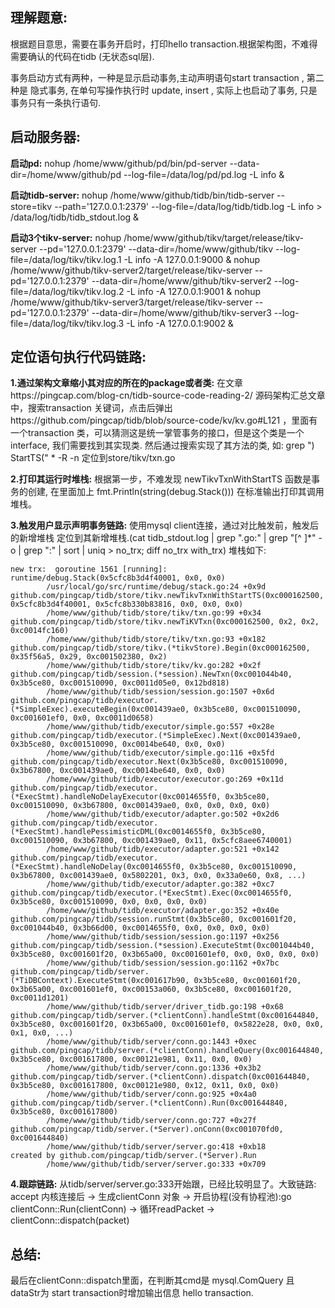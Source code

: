 ## 理解题意: 
根据题目意思，需要在事务开启时，打印hello transaction.根据架构图，不难得需要确认的代码在tidb (无状态sql层).

事务启动方式有两种，一种是显示启动事务,主动声明语句start transaction  , 第二种是 隐式事务, 在单句写操作执行时 update, insert , 实际上也启动了事务, 只是事务只有一条执行语句.

## 启动服务器:

**启动pd:**
nohup /home/www/github/pd/bin/pd-server --data-dir=/home/www/github/pd --log-file=/data/log/pd/pd.log -L info  &


**启动tidb-server:**
nohup /home/www/github/tidb/bin/tidb-server --store=tikv --path='127.0.0.1:2379' --log-file=/data/log/tidb/tidb.log -L info > /data/log/tidb/tidb_stdout.log &

**启动3个tikv-server:**
nohup /home/www/github/tikv/target/release/tikv-server --pd='127.0.0.1:2379' --data-dir=/home/www/github/tikv --log-file=/data/log/tikv/tikv.log.1 -L info -A 127.0.0.1:9000  &
nohup /home/www/github/tikv-server2/target/release/tikv-server --pd='127.0.0.1:2379' --data-dir=/home/www/github/tikv-server2 --log-file=/data/log/tikv/tikv.log.2 -L info -A 127.0.0.1:9001 &
nohup /home/www/github/tikv-server3/target/release/tikv-server --pd='127.0.0.1:2379' --data-dir=/home/www/github/tikv-server3 --log-file=/data/log/tikv/tikv.log.3 -L info -A 127.0.0.1:9002 &

## 定位语句执行代码链路: 

**1.通过架构文章缩小其对应的所在的package或者类:** 在文章https://pingcap.com/blog-cn/tidb-source-code-reading-2/ 源码架构汇总文章中，搜索transaction 关键词，点击后弹出https://github.com/pingcap/tidb/blob/source-code/kv/kv.go#L121 ，里面有一个transaction 类，可以猜测这是统一掌管事务的接口，但是这个类是一个interface, 我们需要找到其实现类.
然后通过搜索实现了其方法的类, 如: grep ") StartTS(" * -R  -n  定位到store/tikv/txn.go

**2.打印其运行时堆栈:** 根据第一步，不难发现 newTikvTxnWithStartTS 函数是事务的创建, 在里面加上 fmt.Println(string(debug.Stack())) 在标准输出打印其调用堆栈。 

**3.触发用户显示声明事务链路:** 使用mysql client连接，通过对比触发前，触发后的新增堆栈 定位到其新增堆栈.(cat  tidb_stdout.log | grep ".go:" | grep "[^ ]*" -o | grep ":" | sort | uniq > no_trx; diff no_trx with_trx) 
堆栈如下:
```
new trx:  goroutine 1561 [running]:
runtime/debug.Stack(0x5cfc8b3d4f40001, 0x0, 0x0)
        /usr/local/go/src/runtime/debug/stack.go:24 +0x9d
github.com/pingcap/tidb/store/tikv.newTikvTxnWithStartTS(0xc000162500, 0x5cfc8b3d4f40001, 0x5cfc8b330b83816, 0x0, 0x0, 0x0)
        /home/www/github/tidb/store/tikv/txn.go:99 +0x34
github.com/pingcap/tidb/store/tikv.newTiKVTxn(0xc000162500, 0x2, 0x2, 0xc0014fc160)
        /home/www/github/tidb/store/tikv/txn.go:93 +0x182
github.com/pingcap/tidb/store/tikv.(*tikvStore).Begin(0xc000162500, 0x35f56a5, 0x29, 0xc001502380, 0x2)
        /home/www/github/tidb/store/tikv/kv.go:282 +0x2f
github.com/pingcap/tidb/session.(*session).NewTxn(0xc001044b40, 0x3b5ce80, 0xc001510090, 0xc0011d05e0, 0x12bd818)
        /home/www/github/tidb/session/session.go:1507 +0x6d
github.com/pingcap/tidb/executor.(*SimpleExec).executeBegin(0xc001439ae0, 0x3b5ce80, 0xc001510090, 0xc001601ef0, 0x0, 0xc0011d0658)
        /home/www/github/tidb/executor/simple.go:557 +0x28e
github.com/pingcap/tidb/executor.(*SimpleExec).Next(0xc001439ae0, 0x3b5ce80, 0xc001510090, 0xc0014be640, 0x0, 0x0)
        /home/www/github/tidb/executor/simple.go:116 +0x5fd
github.com/pingcap/tidb/executor.Next(0x3b5ce80, 0xc001510090, 0x3b67800, 0xc001439ae0, 0xc0014be640, 0x0, 0x0)
        /home/www/github/tidb/executor/executor.go:269 +0x11d
github.com/pingcap/tidb/executor.(*ExecStmt).handleNoDelayExecutor(0xc0014655f0, 0x3b5ce80, 0xc001510090, 0x3b67800, 0xc001439ae0, 0x0, 0x0, 0x0, 0x0)
        /home/www/github/tidb/executor/adapter.go:502 +0x2d6
github.com/pingcap/tidb/executor.(*ExecStmt).handlePessimisticDML(0xc0014655f0, 0x3b5ce80, 0xc001510090, 0x3b67800, 0xc001439ae0, 0x11, 0x5cfc8aee6740001)
        /home/www/github/tidb/executor/adapter.go:521 +0x142
github.com/pingcap/tidb/executor.(*ExecStmt).handleNoDelay(0xc0014655f0, 0x3b5ce80, 0xc001510090, 0x3b67800, 0xc001439ae0, 0x5802201, 0x3, 0x0, 0x33a0e60, 0x8, ...)
        /home/www/github/tidb/executor/adapter.go:382 +0xc7
github.com/pingcap/tidb/executor.(*ExecStmt).Exec(0xc0014655f0, 0x3b5ce80, 0xc001510090, 0x0, 0x0, 0x0, 0x0)
        /home/www/github/tidb/executor/adapter.go:352 +0x40e
github.com/pingcap/tidb/session.runStmt(0x3b5ce80, 0xc001601f20, 0xc001044b40, 0x3b66d00, 0xc0014655f0, 0x0, 0x0, 0x0, 0x0)
        /home/www/github/tidb/session/session.go:1197 +0x256
github.com/pingcap/tidb/session.(*session).ExecuteStmt(0xc001044b40, 0x3b5ce80, 0xc001601f20, 0x3b65a00, 0xc001601ef0, 0x0, 0x0, 0x0, 0x0)
        /home/www/github/tidb/session/session.go:1162 +0x7bc
github.com/pingcap/tidb/server.(*TiDBContext).ExecuteStmt(0xc001617b90, 0x3b5ce80, 0xc001601f20, 0x3b65a00, 0xc001601ef0, 0xc00153a060, 0x3b5ce80, 0xc001601f20, 0xc0011d1201)
        /home/www/github/tidb/server/driver_tidb.go:198 +0x68
github.com/pingcap/tidb/server.(*clientConn).handleStmt(0xc001644840, 0x3b5ce80, 0xc001601f20, 0x3b65a00, 0xc001601ef0, 0x5822e28, 0x0, 0x0, 0x1, 0x0, ...)
        /home/www/github/tidb/server/conn.go:1443 +0xec
github.com/pingcap/tidb/server.(*clientConn).handleQuery(0xc001644840, 0x3b5ce80, 0xc001617800, 0xc00121e981, 0x11, 0x0, 0x0)
        /home/www/github/tidb/server/conn.go:1336 +0x3b2
github.com/pingcap/tidb/server.(*clientConn).dispatch(0xc001644840, 0x3b5ce80, 0xc001617800, 0xc00121e980, 0x12, 0x11, 0x0, 0x0)
        /home/www/github/tidb/server/conn.go:925 +0x4a0
github.com/pingcap/tidb/server.(*clientConn).Run(0xc001644840, 0x3b5ce80, 0xc001617800)
        /home/www/github/tidb/server/conn.go:727 +0x27f
github.com/pingcap/tidb/server.(*Server).onConn(0xc001070fd0, 0xc001644840)
        /home/www/github/tidb/server/server.go:418 +0xb18
created by github.com/pingcap/tidb/server.(*Server).Run
        /home/www/github/tidb/server/server.go:333 +0x709
```

**4.跟踪链路:** 从tidb/server/server.go:333开始跟，已经比较明显了。大致链路: 
accept 内核连接后 -> 生成clientConn 对象 -> 开启协程(没有协程池):go clientConn::Run(clientConn) -> 循环readPacket -> clientConn::dispatch(packet) 

## 总结: 
最后在clientConn::dispatch里面，在判断其cmd是 mysql.ComQuery 且 dataStr为 start transaction时增加输出信息 hello transaction.
